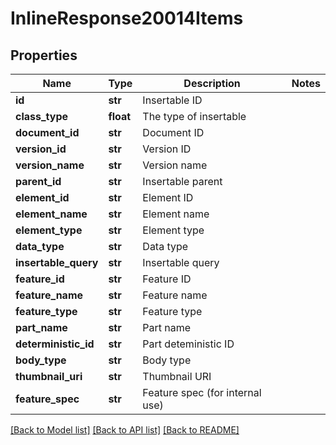 # InlineResponse20014Items

## Properties
Name | Type | Description | Notes
------------ | ------------- | ------------- | -------------
**id** | **str** | Insertable ID | 
**class_type** | **float** | The type of insertable | 
**document_id** | **str** | Document ID | 
**version_id** | **str** | Version ID | 
**version_name** | **str** | Version name | 
**parent_id** | **str** | Insertable parent | 
**element_id** | **str** | Element ID | 
**element_name** | **str** | Element name | 
**element_type** | **str** | Element type | 
**data_type** | **str** | Data type | 
**insertable_query** | **str** | Insertable query | 
**feature_id** | **str** | Feature ID | 
**feature_name** | **str** | Feature name | 
**feature_type** | **str** | Feature type | 
**part_name** | **str** | Part name | 
**deterministic_id** | **str** | Part deteministic ID | 
**body_type** | **str** | Body type | 
**thumbnail_uri** | **str** | Thumbnail URI | 
**feature_spec** | **str** | Feature spec (for internal use) | 

[[Back to Model list]](../README.md#documentation-for-models) [[Back to API list]](../README.md#documentation-for-api-endpoints) [[Back to README]](../README.md)


